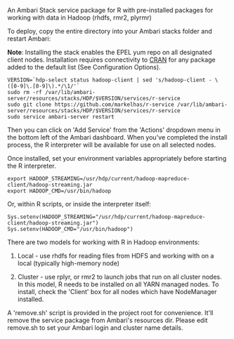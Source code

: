 An Ambari Stack service package for R with pre-installed packages for working with data in Hadoop (rhdfs, rmr2, plyrmr)

To deploy, copy the entire directory into your Ambari stacks folder and restart Ambari:

**Note**:
Installing the stack enables the EPEL yum repo on all designated client nodes. Installation requires connectivity to [CRAN](http://cran.us-r-project.org) for any package added to the default list (See Configuration Options).

```
VERSION=`hdp-select status hadoop-client | sed 's/hadoop-client - \([0-9]\.[0-9]\).*/\1/'`
sudo rm -rf /var/lib/ambari-server/resources/stacks/HDP/$VERSION/services/r-service  
sudo git clone https://github.com/markelhas/r-service /var/lib/ambari-server/resources/stacks/HDP/$VERSION/services/r-service
sudo service ambari-server restart
```

Then you can click on 'Add Service' from the 'Actions' dropdown menu in the bottom left of the Ambari dashboard. When you've completed the install process, the R interpreter will be available for use on all selected nodes.

Once installed, set your environment variables appropriately before starting the R interpreter.
```
export HADOOP_STREAMING=/usr/hdp/current/hadoop-mapreduce-client/hadoop-streaming.jar
export HADOOP_CMD=/usr/bin/hadoop
```
Or, within R scripts, or inside the interpreter itself:
```
Sys.setenv(HADOOP_STREAMING="/usr/hdp/current/hadoop-mapreduce-client/hadoop-streaming.jar")
Sys.setenv(HADOOP_CMD="/usr/bin/hadoop")
```

There are two models for working with R in Hadoop environments:

1. Local - use rhdfs for reading files from HDFS and working with on a local (typically high-memory node)

2. Cluster - use rplyr, or rmr2 to launch jobs that run on all cluster nodes. In this model, R needs to be installed on all YARN managed nodes. To install, check the 'Client' box for all nodes which have NodeManager installed.

A 'remove.sh' script is provided in the project root for convenience. It'll remove the service package from Ambari's resources dir. Please edit remove.sh to set your Ambari login and cluster name details.
